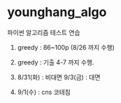 # younghang_algo
파이썬 알고리즘 테스트 연습

1. greedy : 86~100p (8/26 까지 수행)

2. greedy : 기출 4-7 까지 수행. 

3. 8/31(화) : 비대면  9/3(금) : 대면  

4. 9/1(수) : cns 코테침
